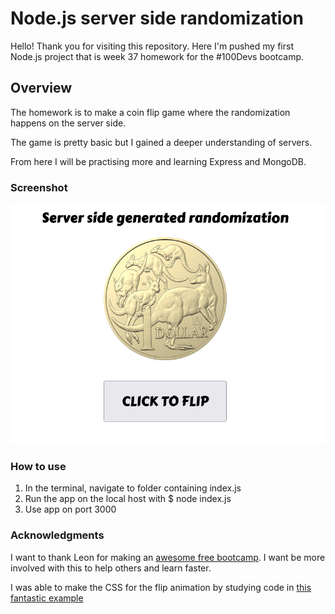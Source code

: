 # Node.js server side randomization

Hello! Thank you for visiting this repository. Here I'm pushed my first Node.js project that is week 37 homework for the #100Devs bootcamp.

## Overview

The homework is to make a coin flip game where the randomization happens on the server side.

The game is pretty basic but I gained a deeper understanding of servers.

From here I will be practising more and learning Express and MongoDB.

### Screenshot

![Screenshot](./public/images/coin-flip-screenshot.png)

### How to use
1. In the terminal, navigate to folder containing index.js
2. Run the app on the local host with $ node index.js
3. Use app on port 3000

### Acknowledgments

I want to thank Leon for making an [awesome free bootcamp](https://leonnoel.com/100devs/). I want be more involved with this to help others and learn faster.

I was able to make the CSS for the flip animation by studying code in [this fantastic example](https://codingartistweb.com/2021/05/flip-a-coin-html-css-javascript/)

